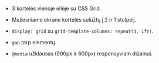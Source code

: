 - 3 kortelės vienoje eilėje su CSS Grid.  
- Mažesniame ekrane kortelės sulūžtų į 2 ir 1 stulpelį.  

- `display: grid` su `grid-template-columns: repeat(3, 1fr)`.  
- `gap` tarp elementų.  
- `@media` užklausas (900px ir 600px) responsyviam dizainui.
